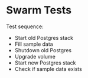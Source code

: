 # Swarm Tests

Test sequence:
- Start old Postgres stack
- Fill sample data
- Shutdown old Postgres
- Upgrade volume
- Start new Postgres stack
- Check if sample data exists